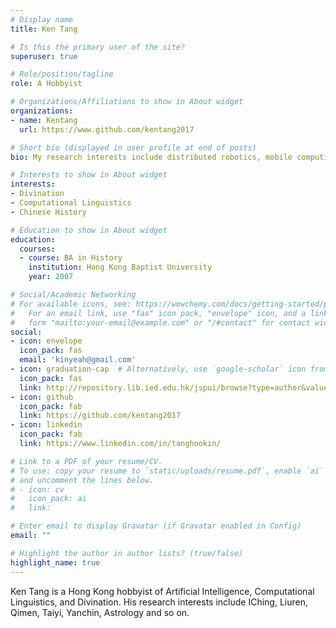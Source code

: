 ```yaml
---
# Display name
title: Ken Tang

# Is this the primary user of the site?
superuser: true

# Role/position/tagline
role: A Hobbyist

# Organizations/Affiliations to show in About widget
organizations:
- name: Kentang 
  url: https://www.github.com/kentang2017

# Short bio (displayed in user profile at end of posts)
bio: My research interests include distributed robotics, mobile computing and programmable matter.

# Interests to show in About widget
interests:
- Divination 
- Computational Linguistics
- Chinese History

# Education to show in About widget
education:
  courses:
  - course: BA in History
    institution: Hong Kong Baptist University
    year: 2007

# Social/Academic Networking
# For available icons, see: https://wowchemy.com/docs/getting-started/page-builder/#icons
#   For an email link, use "fas" icon pack, "envelope" icon, and a link in the
#   form "mailto:your-email@example.com" or "/#contact" for contact widget.
social:
- icon: envelope
  icon_pack: fas
  email: 'kinyeah@gmail.com'
- icon: graduation-cap  # Alternatively, use `google-scholar` icon from `ai` icon pack
  icon_pack: fas
  link: http://repository.lib.ied.edu.hk/jspui/browse?type=author&value=TANG%2C+Hoo+Kin+%E9%84%A7%E6%B5%A9%E5%A0%85
- icon: github
  icon_pack: fab
  link: https://github.com/kentang2017
- icon: linkedin
  icon_pack: fab
  link: https://www.linkedin.com/in/tanghookin/

# Link to a PDF of your resume/CV.
# To use: copy your resume to `static/uploads/resume.pdf`, enable `ai` icons in `params.toml`, 
# and uncomment the lines below.
# - icon: cv
#   icon_pack: ai
#   link: 

# Enter email to display Gravatar (if Gravatar enabled in Config)
email: ""

# Highlight the author in author lists? (true/false)
highlight_name: true
---
```


Ken Tang is a Hong Kong hobbyist of Artificial Intelligence, Computational Linguistics, and Divination. His research interests include IChing, Liuren, Qimen, Taiyi, Yanchin, Astrology and so on.

